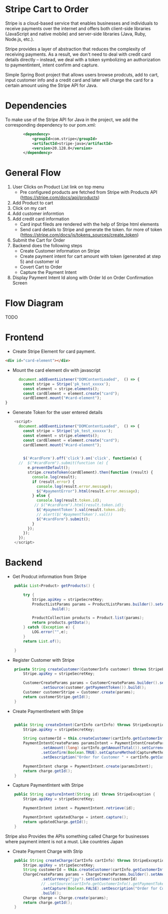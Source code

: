 # Stripe Cart to Order

Stripe is a cloud-based service that enables businesses and individuals to receive payments over the internet and offers both client-side libraries (JavaScript and native mobile) and server-side libraries (Java, Ruby, Node.js, etc.).

Stripe provides a layer of abstraction that reduces the complexity of receiving payments. As a result, we don't need to deal with credit card details directly – instead, we deal with a token symbolizing an authorization to paymentintent, intent confirm and capture.

Simple Spring Boot project that allows users browse prodcuts, add to cart, input customer info and a credit card and later will charge the card for a certain amount using the Stripe API for Java.

# Dependencies

To make use of the Stripe API for Java in the project, we add the corresponding dependency to our pom.xml:

```xml
		<dependency>
			<groupId>com.stripe</groupId>
			<artifactId>stripe-java</artifactId>
			<version>20.128.0</version>
		</dependency>
```

# General Flow

1. User Clicks on Product List link on top menu
   - Pre configured products are fetched from Stripe with Products API (https://stripe.com/docs/api/products)
2. Add Product to cart
3. Click on my cart
4. Add customer informtion
5. Add credit card information
   - Card input fileds are rendered with the help of Stripe html elements
   - Send card details to Stripe and generate the token. for more of token (https://stripe.com/docs/js/tokens_sources/create_token)
6. Submit the Cart for Order
7. Backend does the following steps
   - Create Customer information on Stripe
   - Create payment intent for cart amount with token (generated at step 5) and customer id
   - Covert Cart to Order
   - Capture the Payment Intent
8. Display Payment Intent Id along with Order Id on Order Confirmation Screen

# Flow Diagram

TODO

# Frontend

- Create Stripe Element for card payment.

```html
<div id="card-element"></div>
```

- Mount the card element div with javascript

```js
      document.addEventListener("DOMContentLoaded",  () => {
        const stripe = Stripe('pk_test_xxxxx');
        const element = stripe.elements();
        const cardElement = element.create("card");
        cardElement.mount("#card-element");
}
```

- Generate Token for the user entered details

```js
    <script>
      document.addEventListener("DOMContentLoaded",  () => {
        const stripe = Stripe('pk_test_xxxxxx');
        const element = stripe.elements();
        const cardElement = element.create("card");
        cardElement.mount("#card-element");


        $('#cardForm').off('click').on('click', function(e) {
      //  $("#cardForm").submit(function (e) {
          e.preventDefault();
          stripe.createToken(cardElement).then(function (result) {
            console.log(result);
            if (result.error) {
              console.log(result.error.message);
              $("#paymentError").html(result.error.message);
            } else {
              console.log(result.token.id);
             // $("#cardForm").html(result.token.id);
              $('#paymentToken').val(result.token.id);
              // alert($('#paymentToken').val())
              $("#cardForm").submit();
            }
          });
        });
      });
    </script>

```

# Backend

- Get Prodcut information from Stripe

```java
	public List<Product> getProducts() {

		try {
			Stripe.apiKey = stripeSecretKey;
			ProductListParams params = ProductListParams.builder().setActive(Boolean.TRUE).setLimit(Long.valueOf(3))
					.build();

			ProductCollection products = Product.list(params);
			return products.getData();
		} catch (Exception e) {
			LOG.error("",e);
		}
		return List.of();

	}
```

- Register Customer with Stripe

```java
	private String createCustomer(CustomerInfo customer) throws StripeException {
		Stripe.apiKey = stripeSecretKey;

		CustomerCreateParams params = CustomerCreateParams.builder().setEmail(customer.getEmail())
				.setSource(customer.getPaymentToken()).build();
		Customer customerStripe = Customer.create(params);
		return customerStripe.getId();
	}

```

- Create PaymentInetent with Stripe

```java

	public String createIntent(CartInfo cartInfo) throws StripeException {
		Stripe.apiKey = stripeSecretKey;

		String customerId = this.createCustomer(cartInfo.getCustomerInfo());
		PaymentIntentCreateParams paramsIntent = PaymentIntentCreateParams.builder()
				.setAmount((long) cartInfo.getAmountTotal()).setCurrency("jpy").setCustomer(customerId)
				.setConfirm(Boolean.TRUE).setCaptureMethod(CaptureMethod.MANUAL)
				.setDescription("Order for Customer " + cartInfo.getCustomerInfo().getEmail()).build();

		PaymentIntent charge = PaymentIntent.create(paramsIntent);
		return charge.getId();
	}

```

- Capture PaymentIntent with Stripe

```java
	public String captureIntent(String id) throws StripeException {
		Stripe.apiKey = stripeSecretKey;

		PaymentIntent intent = PaymentIntent.retrieve(id);

		PaymentIntent updatedCharge = intent.capture();
		return updatedCharge.getId();
	}
```

Stripe also Provides the APIs something called Charge for businesses where payment intent is not a must. Like countries Japan

- Create Payment Charge with Strip

```java
	public String createCharge(CartInfo cartInfo) throws StripeException {
		Stripe.apiKey = stripeSecretKey;
		String customerId = this.createCustomer(cartInfo.getCustomerInfo());
		ChargeCreateParams params = ChargeCreateParams.builder().setAmount((long) cartInfo.getAmountTotal())
				.setCurrency("jpy").setCustomer(customerId)
				// .setSource(cartInfo.getCustomerInfo().getPaymentToken())
				.setCapture(Boolean.FALSE).setDescription("Order for Customer " + cartInfo.getCustomerInfo().getEmail())
				.build();
		Charge charge = Charge.create(params);
		return charge.getId();
	}

```

